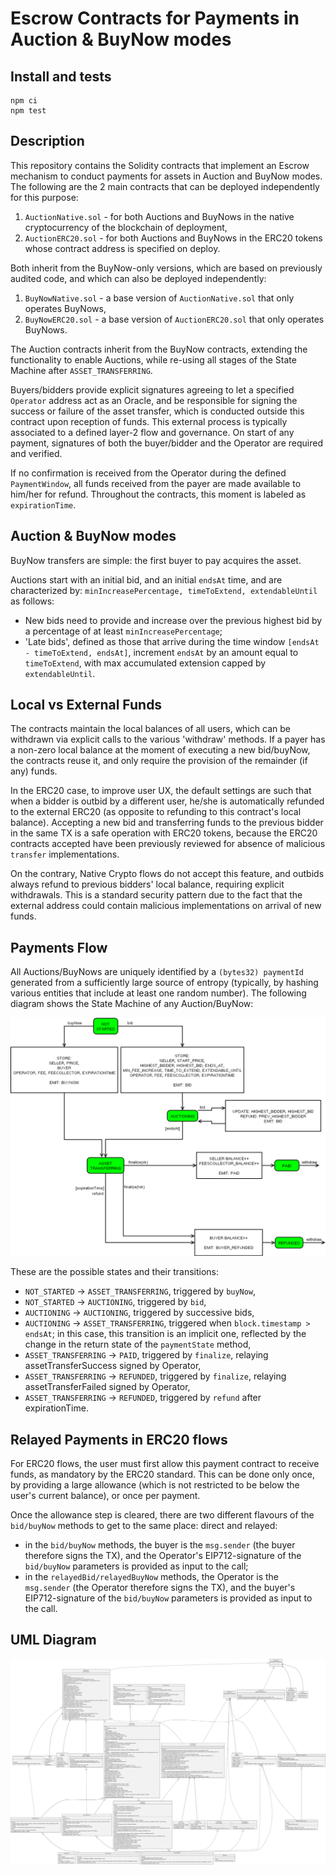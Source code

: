 # Escrow Contracts for Payments in Auction & BuyNow modes

## Install and tests
```
npm ci 
npm test
```

## Description

This repository contains the Solidity contracts that implement an Escrow mechanism to conduct payments for assets in Auction and BuyNow modes. The following are the 2 main contracts that can be deployed independently for this purpose:

1. `AuctionNative.sol` - for both Auctions and BuyNows in the native cryptocurrency of the blockchain of deployment,
1. `AuctionERC20.sol` - for both Auctions and BuyNows in the ERC20 tokens whose contract address is specified on deploy.

Both inherit from the BuyNow-only versions, which are based on previously audited code, and which can also be deployed independently:

1. `BuyNowNative.sol` - a base version of `AuctionNative.sol` that only operates BuyNows,
1. `BuyNowERC20.sol` - a base version of `AuctionERC20.sol` that only operates BuyNows.

The Auction contracts inherit from the BuyNow contracts, extending the functionality to enable Auctions, while re-using all stages of the State Machine after `ASSET_TRANSFERRING`.

Buyers/bidders provide explicit signatures agreeing to let a specified `Operator` address act as an Oracle, and be responsible for signing the success or failure of the asset transfer, which is conducted outside this contract upon reception of funds. This external process is typically associated to a defined layer-2 flow and governance. On start of any payment, signatures of both the buyer/bidder and the Operator are required and verified.

If no confirmation is received from the Operator during the defined `PaymentWindow`, all funds received from the payer are made available to him/her for refund. Throughout the contracts, this moment is labeled as `expirationTime`.


## Auction & BuyNow modes

BuyNow transfers are simple: the first buyer to pay acquires the asset.

Auctions start with an initial bid, and an initial `endsAt` time, and are characterized by: `minIncreasePercentage, timeToExtend, extendableUntil` as follows: 
- New bids need to provide and increase over the previous highest bid by a percentage of at least `minIncreasePercentage`;
- 'Late bids', defined as those that arrive during the time window `[endsAt - timeToExtend, endsAt]`, increment `endsAt` by an amount equal to `timeToExtend`, with max accumulated extension capped by `extendableUntil`.

## Local vs External Funds

The contracts maintain the local balances of all users, which can be withdrawn via explicit calls to the various 'withdraw' methods. If a payer has a non-zero local balance at the moment of executing a new bid/buyNow, the contracts reuse it, and only require the provision of the remainder (if any) funds.

In the ERC20 case, to improve user UX, the default settings are such that when a bidder is outbid by a different user, he/she is automatically refunded to the external ERC20 (as opposite to refunding to this contract's local balance). Accepting a new bid and transferring funds to the previous bidder in the same TX is a safe operation with ERC20 tokens, because the ERC20 contracts accepted have been previously reviewed for absence of malicious `transfer` implementations. 

On the contrary, Native Crypto flows do not accept this feature, and outbids always refund to previous bidders' local balance, requiring explicit withdrawals. This is a standard security pattern due to the fact that the external address could contain malicious implementations on arrival of new funds.

## Payments Flow

All Auctions/BuyNows are uniquely identified by a `(bytes32) paymentId` generated from a sufficiently large source of entropy (typically, by hashing various entities that include at least one random number). The following diagram shows the State Machine of any Auction/BuyNow:

![AuctionStateMachine](./imgs/auction_payment.png)

These are the possible states and their transitions:

- `NOT_STARTED` -> `ASSET_TRANSFERRING`, triggered by `buyNow`,
- `NOT_STARTED` -> `AUCTIONING`, triggered by `bid`,
- `AUCTIONING` -> `AUCTIONING`, triggered by successive bids,
- `AUCTIONING` -> `ASSET_TRANSFERRING`, triggered when `block.timestamp > endsAt`; in this case, this transition is an implicit one, reflected by the change in the return state of the `paymentState` method,
- `ASSET_TRANSFERRING` -> `PAID`, triggered by `finalize`, relaying assetTransferSuccess signed by Operator,
- `ASSET_TRANSFERRING` -> `REFUNDED`, triggered by `finalize`, relaying assetTransferFailed signed by Operator,
- `ASSET_TRANSFERRING` -> `REFUNDED`, triggered by `refund` after expirationTime.

## Relayed Payments in ERC20 flows

For ERC20 flows, the user must first allow this payment contract to receive funds, as mandatory by the ERC20 standard. This can be done only once, by providing a large allowance (which is not restricted to be below the user's current balance), or once per payment.

Once the allowance step is cleared, there are two different flavours of the `bid/buyNow` methods to get to the same place: direct and relayed:
- in the `bid/buyNow` methods, the buyer is the `msg.sender` (the buyer therefore signs the TX), and the Operator's EIP712-signature of the `bid/buyNow` parameters is provided as input to the call;
- in the `relayedBid/relayedBuyNow` methods, the Operator is the `msg.sender` (the Operator therefore signs the TX), and the buyer's EIP712-signature of the `bid/buyNow` parameters is provided as input to the call.

## UML Diagram

![UML](./imgs/uml.svg)
